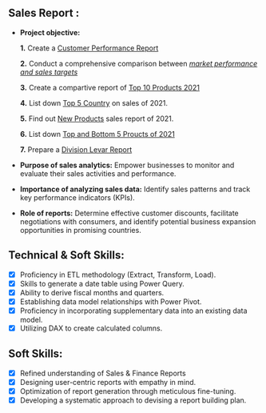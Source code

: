 ## Sales Report :


- **Project objective:** 

    **1.** Create a [Customer Performance Report](https://github.com/AbdulHalikHR/Excel-Sales-Analytics/blob/main/Customer%20Performance%20Report%20for%20India.pdf)

    **2.** Conduct a comprehensive comparison between _[market performance and sales targets](https://github.com/KirandeepMarala/Excel-Sales_Analysis/blob/main/Customer%20Performance%20Report.pdf)_
  
    **3.** Create a compartive report of [Top 10 Products 2021](https://github.com/AbdulHalikHR/Excel-Sales-Analytics/blob/main/Top%2010%20Products.pdf)
  
    **4.** List down [Top 5 Country](https://github.com/AbdulHalikHR/Excel-Sales-Analytics/blob/main/Top%205%20Country%202021.pdf) on sales of 2021.
  
    **5.** Find out  [New Products](https://github.com/AbdulHalikHR/Excel-Sales-Analytics/blob/main/New%20Products%20-%202021.pdf) sales report of 2021.
  
    **6.** List down [Top and Bottom 5 Proucts of 2021](https://github.com/AbdulHalikHR/Excel-Sales-Analytics/blob/main/Top%20and%20Botto%20%20Products.pdf)
  
    **7.** Prepare a [Division Levar Report](https://github.com/AbdulHalikHR/Excel-Sales-Analytics/blob/main/Division%20Levar%20Report.pdf)
  
   
- **Purpose of sales analytics:** Empower businesses to monitor and evaluate their sales activities and performance.

- **Importance of analyzing sales data:** Identify sales patterns and track key performance indicators (KPIs).

- **Role of reports:** Determine effective customer discounts, facilitate negotiations with consumers, and identify potential business expansion opportunities in promising countries.

  
## Technical & Soft Skills:
- [x]	Proficiency in ETL methodology (Extract, Transform, Load).
- [x]	Skills to generate a date table using Power Query.
- [x]	Ability to derive fiscal months and quarters.
- [x]	Establishing data model relationships with Power Pivot.
- [x]	Proficiency in incorporating supplementary data into an existing data model.
- [x]	Utilizing DAX to create calculated columns.

## Soft Skills:
- [x]	Refined understanding of Sales & Finance Reports
- [x]	Designing user-centric reports with empathy in mind.
- [x]	Optimization of report generation through meticulous fine-tuning.
- [x]	Developing a systematic approach to devising a report building plan.
